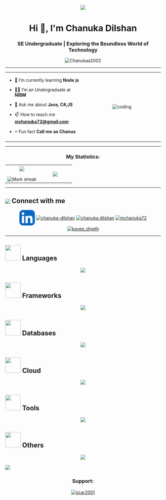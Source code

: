 <p align="center" ><img  src = "https://github.com/7oSkaaa/7oSkaaa/blob/main/Images/about_me.gif?raw=true" width = 100px></p>
<h1 align="center">Hi 👋, I'm Chanuka Dilshan</h1>
<h3 align="center"> SE Undergraduate | Exploring the Boundless World of Technology</h3>
<p align="center"> <img src="https://komarev.com/ghpvc/?username=Chanukaa2002&label=Profile%20views&color=0e75b6&style=flat" alt="Chanukaa2002" /> </p>

---
<table>
<tr border="none">
<td width="50%" align="left">

- 🌱 I’m currently learning **Node js**

- 🧑‍🎓 I’m an Undergraduate at **NIBM**

- 💬 Ask me about **Java, C#,JS**

- 📫 How to reach me **mchanuka72@gmail.com**

- ⚡ Fun fact **Call me as Chanux**

</td>
<td width="50%" align="center">

![coding](https://repository-images.githubusercontent.com/588181932/e36ec678-7984-4cdd-8e4c-a3932772ff8e)

</td>
</tr>
</table>

---
<h3 align="center">My Statistics:</h3>
<p align="center">
<table align="center">
<tr border="none">
<td width="50%" align="center">

  <img  align="center"  src="https://github-readme-stats.vercel.app/api?username=Chanukaa2002&theme=dark&show_icons=true&count_private=true" />
  <br></br>
  <img  title="🔥 Get streak stats for your profile at git.io/streak-stats" alt="Mark streak" src="https://github-readme-streak-stats.herokuapp.com/?user=Chanukaa2002&theme=dark&hide_border=false" /> 
</td>
<td width="50%" align="center">

  <img  align="center"  src="https://github-readme-stats.anuraghazra1.vercel.app/api/top-langs/?username=Chanukaa2002&theme=dark&hide_border=false&no-bg=true&no-frame=true&langs_count=10"/>

  </td>
</tr>
</table>

---


## <img src="https://media.giphy.com/media/iY8CRBdQXODJSCERIr/giphy.gif" width="30px" align="center"> Connect with me
<p align="center">
<a href="https://www.linkedin.com/in/chanuka-dilshan-21a076223?trk=contact-info" target="blank"><img align="center" src="https://github.com/tandpfun/skill-icons/blob/main/icons/LinkedIn.svg" alt="chanukadilshan" height="50" width="50" /></a>
<a href="https://stackoverflow.com/users/22144324/chanuka-dilshan" target="blank"><img align="center" src="https://raw.githubusercontent.com/rahuldkjain/github-profile-readme-generator/master/src/images/icons/Social/stack-overflow.svg" alt="chanuka-dilshan" height="50" width="50" /></a>
<a href="https://www.facebook.com/chanuka.dilshan.3591267?mibextid=JRoKGi" target="blank"><img align="center" src="https://raw.githubusercontent.com/rahuldkjain/github-profile-readme-generator/master/src/images/icons/Social/facebook.svg" alt="chanuka dilshan" height="50" width="50" /></a>
<a href="https://www.hackerrank.com/@mchanuka72" target="blank"><img align="center" src="https://raw.githubusercontent.com/rahuldkjain/github-profile-readme-generator/master/src/images/icons/Social/hackerrank.svg" alt="mchanuka72" height="50" width="50" /></a>
<a href="https://www.instagram.com/chanuka_dilshann/" target="blank"><img align="center" src="https://www.edigitalagency.com.au/wp-content/uploads/new-Instagram-icon-png-full-colour.png" alt="kavee_dineth" height="50" width="50" /></a>
<!-- Medium-->
  <a href="https://medium.com/@Chanuka72" target="blank"><i class="fa-brands fa-medium"  height="50" width="50" ></i></a>
</p>

---

## <img src="https://media2.giphy.com/media/QssGEmpkyEOhBCb7e1/giphy.gif?cid=ecf05e47a0n3gi1bfqntqmob8g9aid1oyj2wr3ds3mg700bl&rid=giphy.gif" width="50px" height="50px"> **Languages**
<p align="center">
  <a href="https://skillicons.dev">
    <img src="https://skillicons.dev/icons?i=java,javascript,c,cs,php,html,css" />
  </a>
</p>

## <img src="https://media2.giphy.com/media/QssGEmpkyEOhBCb7e1/giphy.gif?cid=ecf05e47a0n3gi1bfqntqmob8g9aid1oyj2wr3ds3mg700bl&rid=giphy.gif" width="50px" height="50px"> **Frameworks**
<p align="center">
  <a href="https://skillicons.dev">
    <img src="https://skillicons.dev/icons?i=tailwind,spring,react,nodejs,jest,express,dotnet" />
  </a>
</p>

## <img src="https://media2.giphy.com/media/QssGEmpkyEOhBCb7e1/giphy.gif?cid=ecf05e47a0n3gi1bfqntqmob8g9aid1oyj2wr3ds3mg700bl&rid=giphy.gif" width="50px" height="50px"> **Databases**
<p align="center">
  <a href="https://skillicons.dev">
    <img src="https://skillicons.dev/icons?i=redis,mongodb,mysql" />
  </a>
</p>

## <img src="https://media2.giphy.com/media/QssGEmpkyEOhBCb7e1/giphy.gif?cid=ecf05e47a0n3gi1bfqntqmob8g9aid1oyj2wr3ds3mg700bl&rid=giphy.gif" width="50px" height="50px"> **Cloud**
<p align="center">
  <a href="https://skillicons.dev">
    <img src="https://skillicons.dev/icons?i=aws" />
  </a>
</p>

## <img src="https://media2.giphy.com/media/QssGEmpkyEOhBCb7e1/giphy.gif?cid=ecf05e47a0n3gi1bfqntqmob8g9aid1oyj2wr3ds3mg700bl&rid=giphy.gif" width="50px" height="50px"> **Tools**
<p align="center">
  <a href="https://skillicons.dev">
    <img src="https://skillicons.dev/icons?i=postman,vscode,visualstudio,idea,docker" />
  </a>
</p>

## <img src="https://media2.giphy.com/media/QssGEmpkyEOhBCb7e1/giphy.gif?cid=ecf05e47a0n3gi1bfqntqmob8g9aid1oyj2wr3ds3mg700bl&rid=giphy.gif" width="50px" height="50px"> **Others**
<p align="center">
  <a href="https://skillicons.dev">
    <img src="https://skillicons.dev/icons?i=npm,git,kali,linux" />
  </a>
</p>





<rect width="256" height="256" rx="60" fill="#242938"/></p>

<a href="https://www.youtube.com/watch?v=dQw4w9WgXcQ"><img src="https://user-images.githubusercontent.com/73097560/115834477-dbab4500-a447-11eb-908a-139a6edaec5c.gif"></a>

<h3 align="center">Support:</h3>
<p align="center"><a href="https://www.buymeacoffee.com/chanuka2002"> <img align="center" src="https://cdn.buymeacoffee.com/buttons/v2/default-yellow.png" height="50" width="210" alt="scar2001" /></a></p>
